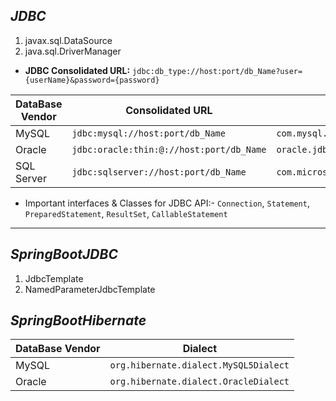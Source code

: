 ## _JDBC_

1. javax.sql.DataSource
2. java.sql.DriverManager

* **JDBC Consolidated URL:** `jdbc:db_type://host:port/db_Name?user={userName}&password={password}`
  
| DataBase Vendor                |Consolidated URL                              |driver
|--------------------------------|-----------------------------------------   |----------------------
|MySQL                           | `jdbc:mysql://host:port/db_Name`           | `com.mysql.cj.jdbc.Driver`
|Oracle                          | `jdbc:oracle:thin:@://host:port/db_Name`   | `oracle.jdbc.OracleDriver`
|SQL Server                      | `jdbc:sqlserver://host:port/db_Name`       | `com.microsoft.sqlserver.jdbc.SQLServerDriver`

* Important interfaces & Classes for JDBC API:- `Connection`, `Statement`, `PreparedStatement`, `ResultSet`, `CallableStatement`
*******************************************************************************************************************************************************************
## _SpringBootJDBC_

1. JdbcTemplate
2. NamedParameterJdbcTemplate

## _SpringBootHibernate_
| DataBase Vendor                |Dialect
|--------------------------------|----------------------------------------
|MySQL                           | `org.hibernate.dialect.MySQL5Dialect`
|Oracle                          | `org.hibernate.dialect.OracleDialect`



